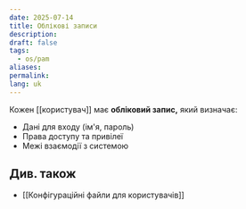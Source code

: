 ```yaml
---
date: 2025-07-14
title: Облікові записи
description: 
draft: false
tags:
  - os/pam
aliases: 
permalink: 
lang: uk
---
```

Кожен [[користувач]] має **обліковий запис,** який визначає:

- Дані для входу (ім'я, пароль)
- Права доступу та привілеї
- Межі взаємодії з системою

## Див. також

- [[Конфігураційні файли для користувачів]]